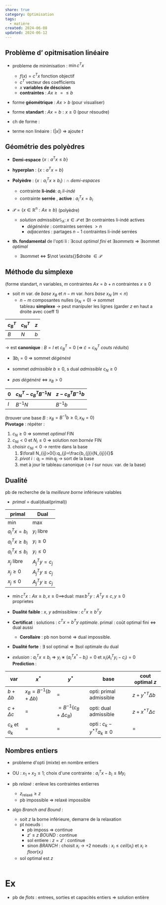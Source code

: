 ```yaml
---  
share: true  
category: Optimisation  
tags:  
  - matière  
created: 2024-06-08  
updated: 2024-06-12  
---  
```

## Problème d’ opitmisation linéaire  
  
- probleme de minimisation : $\min c^Tx{}$  
	- $f(x)=c^Tx{}$ fonction objectif  
	- $c^T{}$ vecteur des coefficients  
	- $x{}$ **variables de déscision**  
	- **contraintes** : $Ax\geq=\leq b{}$  
  
- forme **géométrique** : $Ax>b{}$ (pour visualiser)  
  
- forme **standart** : $Ax=b:x\geq 0{}$ (pour résoudre)  
  
- ch de forme :   
  
- terme non linéaire : ($|x|{}$) ⇒ ajoute $t{}$  
## Géométrie des polyèdres  
  
- **Demi-espace** $\{ x:a^Tx\leq b \}{}$  
  
- **hyperplan** : $\{ x: a^Tx=b \}{}$  
  
- **Polyèdre** : $\{ x:a_{i}^Tx\geq b_{i} \}{}$ : $\cap{}$ *demi-espaces*   
	- contrainte **li-indé**: $a_{i}{}$ *li-indé*  
	- contrainte **serrée** , **active** : $a_{i}^Tx=b_{i}{}$  
  
- $\mathcal{P}=\{ x\in \mathbb{R}^n:Ax\geq b \}{}$ (polyèdre)   
	- *solution admissible*$\mathbb{S}_{A}$: $x\in \mathcal{P}{}$ et $\exists n{}$ contraintes li-indé actives  
		- *dégénérée* : contraintes serrées $>n{}$  
		- *adjacentes* : partages $n-1{}$ contraintes li-indé serrées  
  
- **th. fondamental** de l'opti li : $\exists{}$cout *optimal fini* et $\exists{}$*sommets* ⇒ $\exists {}$sommet *optimal*  
	- $\exists{}$sommet ⇔ $\not \exists{}$droite $\in \mathcal{P}{}$  
## Méthode du simplexe  
(forme standart, $n{}$ variables, $m{}$ contraintes $Ax=b{}$ + $n{}$ contraintes $x\geq 0{}$  
  
- soit $m{}$ var. de *base* $x_{B}{}$ et $n-m{}$ var. *hors base* $x_{N}{}$ ($m<n{}$)  
	- $n-m{}$ composantes nulles ($x_{N}{}=0$) → *sommet*  
tableau **simplexe** → peut manipuler les lignes (garder $z{}$ en haut a droite avec coeff 1)  
  
| $c_{B}^T{}$ | $c_{N}^T{}$                | $z$                  |  
| ----------- | -------------------------- | -------------------- |  
| $B{}$       | $N{}$                      | $b{}$                |    
    
→ est **canonique** : $B=I{}$  et $c_{B}^T=0{}$ (⇒ $\tilde{c}=c_{N}^T{}$ *couts réduits*)  
  
- $\exists b_{i}=0{}$ ⇒ sommet *dégénéré*   
  
- sommet *admissible* $b\geq 0{}$, s dual *admissible* $c_{N}{}\geq 0{}$  
  
- *pas dégénéré* ⇔ $x_{B}>0{}$  
  
| $0{}$ | $c_{N}^T-c_{B}^TB^{-1}N{}$ | $z-c_{B}^TB^{-1}b{}$ |  
| ----- | -------------------------- | -------------------- |  
| $I{}$ | $B^{-1}N{}$                | $B^{-1}b{}$          |    
    
(trouver une base $B{}$ : $x_{B}=B^{-1}b\geq 0, x_{N}=0{}$)  
**Pivotage** : répéter :  
1. $c_{N}\geq 0{}$ ⇒ sommet *optimal* FIN  
2. $c_{Ni}{}<0$ et $N_{i}\leq 0{}$ ⇒ solution *non bornée* FIN  
3. choisir $c_{Ni}<0{}$ → rentre dans la base  
	1. $\forall N_{ij}>0{}:q_{j}=\frac{b_{j}}{N_{ij}}{}$  
	2. *pivot* $i:q_{i}=\min q_{j}{}$ → sort de la base  
	3. met à jour le tableau canonique (→ $I{}$ sur nouv. var. de la base)  
## Dualité  
pb de recherche de la *meilleure borne* inférieure valables  
  
- *primal* = dual(dual(primal))  
  
| primal                 | Dual                   |  
| ---------------------- | ---------------------- |  
| min                    | max                    |  
| $a_{i}^Tx=b_{i}{}$     | $y_{i}{}$ libre        |  
| $a_{i}^Tx\geq b_{i}{}$ | $y_{i}\geq 0{}$        |  
| $a_{i}^Tx\leq b_{i}{}$ | $y_{i}\leq 0{}$        |  
| $x_{j}{}$ libre        | $A_{j}^Ty=c_{j}{}$     |  
| $x_{j}\geq 0{}$        | $A_{j}^Ty\leq c_{j}{}$ |  
| $x_{j}\leq 0{}$        | $A_{j}^Ty\geq c_{j}{}$ |    
    
  
- $\min c^Tx:Ax\geq b,x\geq 0\implies$dual: $\max b^Ty:A^Ty\leq c,y\geq 0{}$  
proprietes  
  
- **Dualité faible** : $x{}$, $y{}$ admissiblew : $c^Tx\geq b^Ty{}$  
  
- **Certificat** : solutions : $c^Tx=b^Ty{}$ *optimale*. primal : coût optimal fini ⇔ dual aussi    
	- **Corollaire** : pb non borné ⇒ dual impossible.  
  
- **Dualité forte** : $\exists{}$ sol optimal ⇒ $\exists{}$sol optimale du dual  
  
- *exlusion* : $a_{i}^T{}x\leq b_{i}$ ⇒ $y_{i}∗(a^T_{i} x^*-b_{i} ) = 0{}$  et $x_{i}(A_{i}^Ty_i-c_{i})=0{}$  
**Prediction** :  
  
| var                    | $x^*{}$                        | $y^*{}$                             | base                               | cout optimal $z{}$    |  
| ---------------------- | ------------------------------ | ----------------------------------- | ---------------------------------- | --------------------- |  
| $b+\Delta b{}$         | $x_{B}=B^{-1}(b+\Delta b){}{}$ | =                                   | opti: primal admissible            | $z+y^{*T} \Delta b{}$ |  
| $c+\Delta c{}$         | =                              | $=B^{−1} (c_{B} + \Delta c_{B} ){}$ | opti: dual admissible              | $z+x^{*T} \Delta c{}$ |  
| $c_{k}{}$ et $a_{k}{}$ | =                              | =                                   | opti : $c_{k}-y^{*T}a_{k}\geq 0{}$ | =                     |    
    
## Nombres entiers  
  
- probleme d'opti (mixte) en nombre entiers  
  
- OU : $x_{1}+x_{2}\leq 1{}$; choix d'une contrainte : $a_{i}^Tx-b_{i}\leq My_{i}{}$  
  
- pb *relaxé* : enleve les contraintes entierres  
	- $z_{\text{relaxé}}\geq z{}$  
	- pb impossible ⇒ relaxé impossible  
  
- algo *Branch and Bound* :   
	- soit $z{}$ la borne inférieure, demarre de la relaxation  
	- pt noeuds :  
		- pb imposs ⇒ continue  
		- $z'\leq z{}$ *BOUND* : continue  
		- sol entiere : $z=z'{}$ : continue  
		- sinon *BRANCH* : choisit $x_{i}{}$ → +2 noeuds : $x_{i}\leq ceil(x_{i}){}$ et $x_{i}\geq floor(x_{i}){}$  
	- sol optimal est $z{}$  
&nbsp;  
# Ex  
  
- pb de *flots* : entrees, sorties et capacités entiers ⇒ solution entière  
